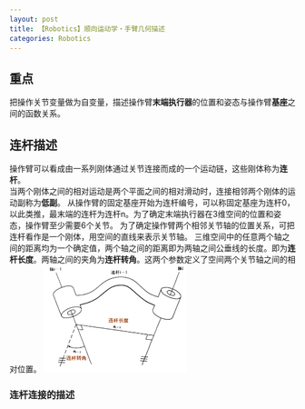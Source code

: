 ```yaml
---
layout: post
title: 【Robotics】顺向运动学・手臂几何描述
categories: Robotics
---
```

## 重点
把操作关节变量做为自变量，描述操作臂**末端执行器**的位置和姿态与操作臂**基座**之间的函数关系。
## 连杆描述
操作臂可以看成由一系列刚体通过关节连接而成的一个运动链，这些刚体称为**连杆**。  
当两个刚体之间的相对运动是两个平面之间的相对滑动时，连接相邻两个刚体的运动副称为**低副**。
从操作臂的固定基座开始为连杆编号，可以称固定基座为连杆0，以此类推，最末端的连杆为连杆n。为了确定末端执行器在3维空间的位置和姿态，操作臂至少需要6个关节。
为了确定操作臂两个相邻关节轴的位置关系，可把连杆看作是一个刚体，用空间的直线来表示关节轴。
三维空间中的任意两个轴之间的距离均为一个确定值，两个轴之间的距离即为两轴之间公垂线的长度。即为**连杆长度**。两轴之间的夹角为**连杆转角**。这两个参数定义了空间两个关节轴之间的相对位置。
<img src="/assets/post/2021-8-10/2.png" width=50%>



### 连杆连接的描述